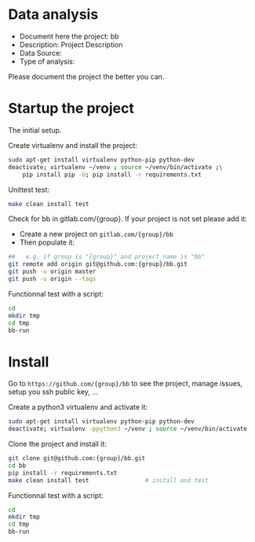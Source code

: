 # Data analysis
- Document here the project: bb
- Description: Project Description
- Data Source:
- Type of analysis:

Please document the project the better you can.

# Startup the project

The initial setup.

Create virtualenv and install the project:
```bash
sudo apt-get install virtualenv python-pip python-dev
deactivate; virtualenv ~/venv ; source ~/venv/bin/activate ;\
    pip install pip -U; pip install -r requirements.txt
```

Unittest test:
```bash
make clean install test
```

Check for bb in gitlab.com/{group}.
If your project is not set please add it:

- Create a new project on `gitlab.com/{group}/bb`
- Then populate it:

```bash
##   e.g. if group is "{group}" and project_name is "bb"
git remote add origin git@github.com:{group}/bb.git
git push -u origin master
git push -u origin --tags
```

Functionnal test with a script:

```bash
cd
mkdir tmp
cd tmp
bb-run
```

# Install

Go to `https://github.com/{group}/bb` to see the project, manage issues,
setup you ssh public key, ...

Create a python3 virtualenv and activate it:

```bash
sudo apt-get install virtualenv python-pip python-dev
deactivate; virtualenv -ppython3 ~/venv ; source ~/venv/bin/activate
```

Clone the project and install it:

```bash
git clone git@github.com:{group}/bb.git
cd bb
pip install -r requirements.txt
make clean install test                # install and test
```
Functionnal test with a script:

```bash
cd
mkdir tmp
cd tmp
bb-run
```
